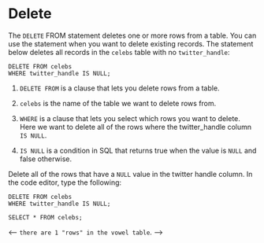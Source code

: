 # Delete

The `DELETE` FROM statement deletes one or more rows from a table. You can use the statement when you want to delete existing records. The statement below deletes all records in the `celebs` table with no `twitter_handle`:

```
DELETE FROM celebs 
WHERE twitter_handle IS NULL;
```
1. `DELETE FROM` is a clause that lets you delete rows from a table.

2. `celebs` is the name of the table we want to delete rows from.

3. `WHERE` is a clause that lets you select which rows you want to delete. Here we want to delete all of the rows where the twitter_handle column `IS NULL`.

4. `IS NULL` is a condition in SQL that returns true when the value is `NULL` and false otherwise.


Delete all of the rows that have a `NULL` value in the twitter handle column. In the code editor, type the following:

```
DELETE FROM celebs 
WHERE twitter_handle IS NULL;
 
SELECT * FROM celebs; 
```
<-- `there are 1 "rows" in the vowel table`. -->